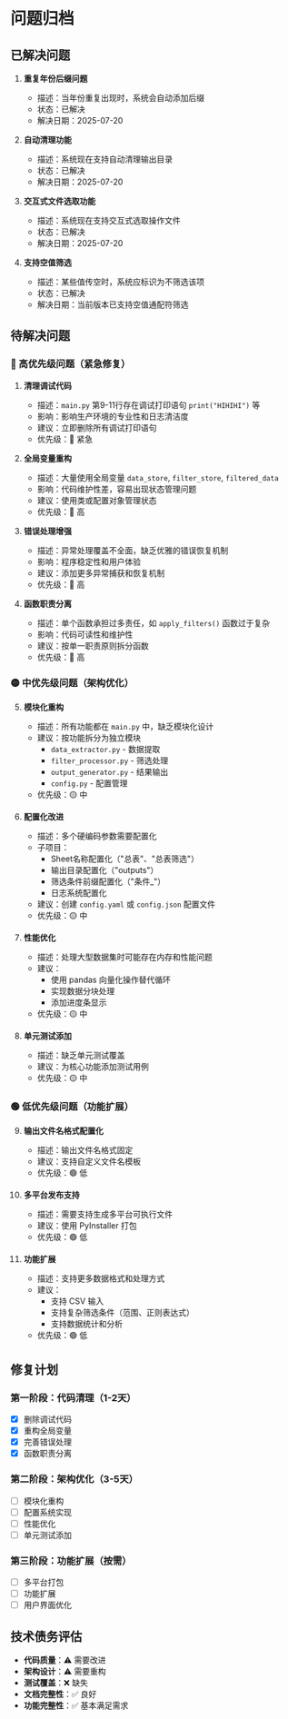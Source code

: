 # 问题归档

## 已解决问题

1. **重复年份后缀问题**
   - 描述：当年份重复出现时，系统会自动添加后缀
   - 状态：已解决
   - 解决日期：2025-07-20

2. **自动清理功能**
   - 描述：系统现在支持自动清理输出目录
   - 状态：已解决
   - 解决日期：2025-07-20

3. **交互式文件选取功能**
   - 描述：系统现在支持交互式选取操作文件
   - 状态：已解决
   - 解决日期：2025-07-20

4. **支持空值筛选**
   - 描述：某些值传空时，系统应标识为不筛选该项
   - 状态：已解决
   - 解决日期：当前版本已支持空值通配符筛选

## 待解决问题

### 🔴 高优先级问题（紧急修复）

1. **清理调试代码**
   - 描述：`main.py` 第9-11行存在调试打印语句 `print("HIHIHI")` 等
   - 影响：影响生产环境的专业性和日志清洁度
   - 建议：立即删除所有调试打印语句
   - 优先级：🔴 紧急

2. **全局变量重构**
   - 描述：大量使用全局变量 `data_store`, `filter_store`, `filtered_data`
   - 影响：代码维护性差，容易出现状态管理问题
   - 建议：使用类或配置对象管理状态
   - 优先级：🔴 高

3. **错误处理增强**
   - 描述：异常处理覆盖不全面，缺乏优雅的错误恢复机制
   - 影响：程序稳定性和用户体验
   - 建议：添加更多异常捕获和恢复机制
   - 优先级：🔴 高

4. **函数职责分离**
   - 描述：单个函数承担过多责任，如 `apply_filters()` 函数过于复杂
   - 影响：代码可读性和维护性
   - 建议：按单一职责原则拆分函数
   - 优先级：🔴 高

### 🟡 中优先级问题（架构优化）

5. **模块化重构**
   - 描述：所有功能都在 `main.py` 中，缺乏模块化设计
   - 建议：按功能拆分为独立模块
     - `data_extractor.py` - 数据提取
     - `filter_processor.py` - 筛选处理  
     - `output_generator.py` - 结果输出
     - `config.py` - 配置管理
   - 优先级：🟡 中

6. **配置化改进**
   - 描述：多个硬编码参数需要配置化
   - 子项目：
     - Sheet名称配置化（"总表"、"总表筛选"）
     - 输出目录配置化（"outputs"）
     - 筛选条件前缀配置化（"条件_"）
     - 日志系统配置化
   - 建议：创建 `config.yaml` 或 `config.json` 配置文件
   - 优先级：🟡 中

7. **性能优化**
   - 描述：处理大型数据集时可能存在内存和性能问题
   - 建议：
     - 使用 pandas 向量化操作替代循环
     - 实现数据分块处理
     - 添加进度条显示
   - 优先级：🟡 中

8. **单元测试添加**
   - 描述：缺乏单元测试覆盖
   - 建议：为核心功能添加测试用例
   - 优先级：🟡 中

### 🟢 低优先级问题（功能扩展）

9. **输出文件名格式配置化**
   - 描述：输出文件名格式固定
   - 建议：支持自定义文件名模板
   - 优先级：🟢 低

10. **多平台发布支持**
    - 描述：需要支持生成多平台可执行文件
    - 建议：使用 PyInstaller 打包
    - 优先级：🟢 低

11. **功能扩展**
    - 描述：支持更多数据格式和处理方式
    - 建议：
      - 支持 CSV 输入
      - 支持复杂筛选条件（范围、正则表达式）
      - 支持数据统计和分析
    - 优先级：🟢 低

## 修复计划

### 第一阶段：代码清理（1-2天）
- [x] 删除调试代码
- [x] 重构全局变量
- [x] 完善错误处理
- [x] 函数职责分离

### 第二阶段：架构优化（3-5天）
- [ ] 模块化重构
- [ ] 配置系统实现
- [ ] 性能优化
- [ ] 单元测试添加

### 第三阶段：功能扩展（按需）
- [ ] 多平台打包
- [ ] 功能扩展
- [ ] 用户界面优化

## 技术债务评估

- **代码质量**：⚠️ 需要改进
- **架构设计**：⚠️ 需要重构  
- **测试覆盖**：❌ 缺失
- **文档完整性**：✅ 良好
- **功能完整性**：✅ 基本满足需求

